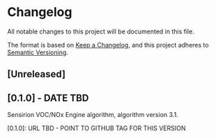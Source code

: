 # Changelog
All notable changes to this project will be documented in this file.

The format is based on [Keep a Changelog](https://keepachangelog.com/en/1.0.0/),
and this project adheres to [Semantic Versioning](https://semver.org/spec/v2.0.0.html).


## [Unreleased]

## [0.1.0] - DATE TBD

Sensirion VOC/NOx Engine algorithm, algorithm version 3.1.

[0.1.0]: URL TBD - POINT TO GITHUB TAG FOR THIS VERSION

